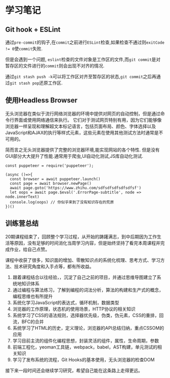 # 学习笔记

## Git hook + ESLint

通过`pre-commit`的钩子,在`commit`之前进行`ESLint`检查,如果检查不通过则`exitCode != 0`使`commit`失败.

但是会遇到一个问题, `eslint`检查的文件对象是工作区的文件,而`git commit`是对暂存区的文件进行的`commit`则会出现不对齐的情况.

通过`git stash push -k`可以将工作区对齐至暂存区的状态,`git commit`之后再通过`git stash pop`还原工作区.

## 使用Headless Browser

无头浏览器在类似于流行网络浏览器的环境中提供对网页的自动控制，但是通过命令行界面或使用网络通信来执行。 它们对于测试网页特别有用，因为它们能够像浏览器一样呈现和理解超文本标记语言，包括页面布局、颜色、字体选择以及JavaScript和AJAX的执行等样式元素，这些元素在使用其他测试方法时通常是不可用的。

简而言之无头浏览器提供了完整的浏览器环境,能实现网站的各个特性. 但是没有GUI部分大大提升了性能.通常用于爬虫,UI自动化测试,JS库自动化测试.
```
const puppeteer = require('puppeteer');

(async ()=>{
  const browser = await puppeteer.launch()
  const page = await browser.newPage()
  await page.goto('https://www.zhihu.com/sdfsdfsdfsdfsdfsf')
  let oops = await page.$eval('.ErrorPage-subtitle', node => node.innerText)
  console.log(oops) // 你似乎来到了没有知识存在的荒原
})()
```

## 训练营总结

20期课程结束了，回顾整个学习过程，从开始的踌躇满志，到中后期因为工作生活等原因，没有足够的时间消化当周学习内容，但是始终坚持了看完本周课程并完成作业，给自己点赞。
   
课程中收获了很多，知识面的增加、零散知识点的系统化梳理、思考方式、学习方法、技术研究角度和入手点等，都有所收益。

1. 跟着课程结合以往经验，，沉淀了自己之前的项目，并通过思维导图建立了系统地知识体系
2. 通过编程与算法练习，了解到编程的词法分析，算法的构建和生产式的概念，编程思维也有所提升
3. 系统化学习JavaScript的表达式，循环机制，数据类型
4. 浏览器的工作原理，状态机的使用场景，HTTP协议的相关知识
5. 系统学习了CSS的语法规则，选择器优先级，伪类，伪元素，CSS的重排，回流，BFC的合并
6. 系统学习了HTML的历史，定义理论，浏览器的API总结归纳，重点CSSOM的应用
7. 学习目前主流的组件化编程思想，封装灵活的组件，属性，生命周期，参数
8. 前端工程化，yeoman工具链，webpack，babel，AST构建，单元测试的相关知识
9. 学习了发布系统的流程，Git Hooks的基本使用，无头浏览器的检查DOM
   
接下来一段时间还会继续学习研究，希望自己能在这条路上走得更远。
